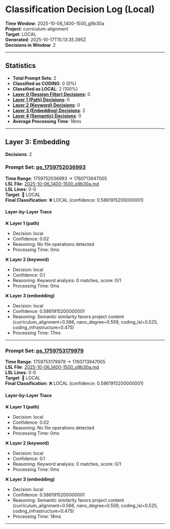 # Classification Decision Log (Local)

**Time Window**: 2025-10-06_1400-1500_g9b30a<br>
**Project**: curriculum-alignment<br>
**Target**: LOCAL<br>
**Generated**: 2025-10-17T15:13:35.395Z<br>
**Decisions in Window**: 2

---

## Statistics

- **Total Prompt Sets**: 2
- **Classified as CODING**: 0 (0%)
- **Classified as LOCAL**: 2 (100%)
- **[Layer 0 (Session Filter) Decisions](#layer-0-session-filter)**: 0
- **[Layer 1 (Path) Decisions](#layer-1-path)**: 0
- **[Layer 2 (Keyword) Decisions](#layer-2-keyword)**: 0
- **[Layer 3 (Embedding) Decisions](#layer-3-embedding)**: 2
- **[Layer 4 (Semantic) Decisions](#layer-4-semantic)**: 0
- **Average Processing Time**: 18ms

---

## Layer 3: Embedding

**Decisions**: 2

### Prompt Set: [ps_1759752036993](../../history/2025-10-06_1400-1500_g9b30a.md#ps_1759752036993)

**Time Range**: 1759752036993 → 1760713947005<br>
**LSL File**: [2025-10-06_1400-1500_g9b30a.md](../../history/2025-10-06_1400-1500_g9b30a.md#ps_1759752036993)<br>
**LSL Lines**: 0-0<br>
**Target**: 📍 LOCAL<br>
**Final Classification**: ❌ LOCAL (confidence: 0.5861915200000001)

#### Layer-by-Layer Trace

❌ **Layer 1 (path)**
- Decision: local
- Confidence: 0.02
- Reasoning: No file operations detected
- Processing Time: 0ms

❌ **Layer 2 (keyword)**
- Decision: local
- Confidence: 0.1
- Reasoning: Keyword analysis: 0 matches, score: 0/1
- Processing Time: 0ms

❌ **Layer 3 (embedding)**
- Decision: local
- Confidence: 0.5861915200000001
- Reasoning: Semantic similarity favors project content (curriculum_alignment=0.566, nano_degree=0.559, coding_lsl=0.525, coding_infrastructure=0.475)
- Processing Time: 17ms

---

### Prompt Set: [ps_1759753179979](../../history/2025-10-06_1400-1500_g9b30a.md#ps_1759753179979)

**Time Range**: 1759753179979 → 1760713947005<br>
**LSL File**: [2025-10-06_1400-1500_g9b30a.md](../../history/2025-10-06_1400-1500_g9b30a.md#ps_1759753179979)<br>
**LSL Lines**: 0-0<br>
**Target**: 📍 LOCAL<br>
**Final Classification**: ❌ LOCAL (confidence: 0.5861915200000001)

#### Layer-by-Layer Trace

❌ **Layer 1 (path)**
- Decision: local
- Confidence: 0.02
- Reasoning: No file operations detected
- Processing Time: 0ms

❌ **Layer 2 (keyword)**
- Decision: local
- Confidence: 0.1
- Reasoning: Keyword analysis: 0 matches, score: 0/1
- Processing Time: 0ms

❌ **Layer 3 (embedding)**
- Decision: local
- Confidence: 0.5861915200000001
- Reasoning: Semantic similarity favors project content (curriculum_alignment=0.566, nano_degree=0.559, coding_lsl=0.525, coding_infrastructure=0.475)
- Processing Time: 18ms

---

